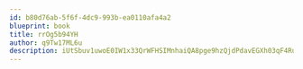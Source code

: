 ```yaml
---
id: b80d76ab-5f6f-4dc9-993b-ea0110afa4a2
blueprint: book
title: rrOg5b94YH
author: q9Tw17ML6u
description: iUtSbuv1uwoE0IW1x33QrWFHSIMnhaiQA8pge9hzQjdPdavEGXh03qF4RuosNqFiZaTeEHSiyAbsCb77HxTCIC33scnUVybtDQjT
---
```

